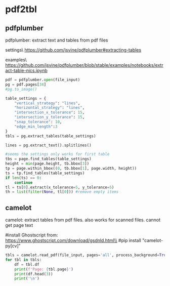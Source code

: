 # pdf2tbl

## pdfplumber
pdfplumber: extract text and tables from pdf files

settings\\
https://github.com/jsvine/pdfplumber#extracting-tables

examples\\
https://github.com/jsvine/pdfplumber/blob/stable/examples/notebooks/extract-table-nics.ipynb

```python
pdf = pdfplumber.open(file_input)
pg = pdf.pages[34]
#pg.to_image()

table_settings = {
    "vertical_strategy": "lines",
    "horizontal_strategy": "lines",
    "intersection_x_tolerance": 15,
    "intersection_y_tolerance": 15,
    "snap_tolerance": 10,
    "edge_min_length":3
}
tbls = pg.extract_tables(table_settings)

lines = pg.extract_text().splitlines()

#seems the settings only works for first table
tbs = page.find_tables(table_settings)
height = min(page.height, tb.bbox[3])
tp = page.within_bbox((0, tb.bbox[1], page.width, height)) 
ts = tp.find_tables(table_settings)
if len(ts) == 0:
    continue
tl = ts[0].extract(x_tolerance=5, y_tolerance=5)
th = list(filter(None, tl[0])) #remove empty items
```

## camelot

camelot: extract tables from pdf files. also works for scanned files. cannot get page text

#install Ghostscript from: https://www.ghostscript.com/download/gsdnld.html\\
#pip install "camelot-py[cv]"

```python
tbls = camelot.read_pdf(file_input, pages='all', process_background=True)
for tbl in tbls:
    df = tbl.df
    print(f'Page: {tbl.page}')
    print(df.head(3))
    print('\n')
```    
